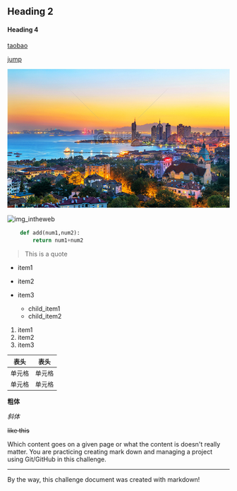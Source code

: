 ## Heading  2
#### Heading 4

[taobao](http://www.taobao.com)

[jump](https://github.com/anhuizhaoxuan123/gituse/blob/master/jump_for_second/second.md)

![img_directory](.\landscape.jpg)

![img_intheweb](https://tse1-mm.cn.bing.net/th/id/OIP.5YRSsEk6V7a4k8ewFSCGAAHaEo?pid=ImgDet&rs=1)

```python
    def add(num1,num2):
        return num1+num2
```

> This is a quote

* item1

* item2

* item3
    * child_item1
    * child_item2

1. item1
1. item2
1. item3    

|  表头   | 表头  |
|  ----  | ----  |
| 单元格  | 单元格 |
| 单元格  | 单元格 |

**粗体**

*斜体*

~~like this~~

Which content goes on a given page or what the content is doesn't really matter. You are practicing creating mark down and managing a project using Git/GitHub in this challenge.

---

By the way, this challenge document was created with markdown!
